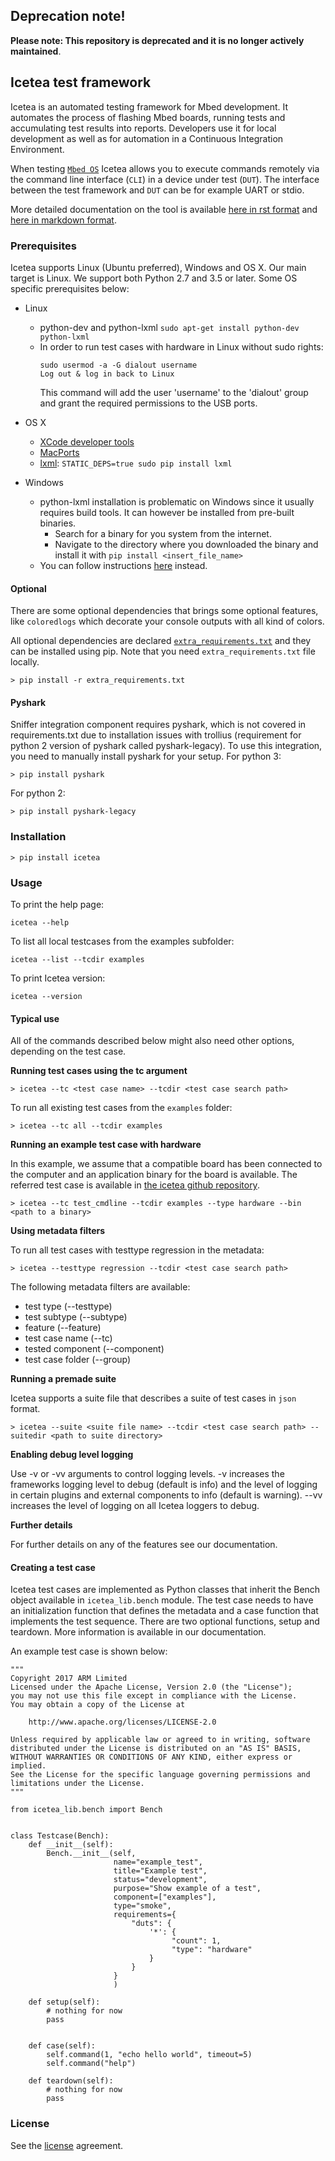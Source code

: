 ## Deprecation note!

**Please note: This repository is deprecated and it is no longer actively maintained**.

## Icetea test framework

Icetea is an automated testing framework for Mbed development.
It automates the process of flashing Mbed boards, running tests
and accumulating test results into reports.
Developers use it for local development as well as for
automation in a Continuous Integration Environment.

When testing [`Mbed OS`](https://www.mbed.com/en/platform/mbed-os/)
Icetea allows you to execute commands remotely via
the command line interface (`CLI`) in a device under test (`DUT`).
The interface between the test framework and `DUT` can be
for example UART or stdio.

More detailed documentation on the tool is available
[here in rst format](https://github.com/ARMmbed/icetea/tree/master/doc-source)
and [here in markdown format](https://github.com/ARMmbed/icetea/tree/master/doc).

### Prerequisites
Icetea supports Linux (Ubuntu preferred), Windows and OS X. Our main target is Linux.
We support both Python 2.7 and 3.5 or later. Some OS specific prerequisites below:

* Linux
    * python-dev and python-lxml
        `sudo apt-get install python-dev python-lxml`
    * In order to run test cases with hardware in Linux without sudo rights:
        ```
        sudo usermod -a -G dialout username
        Log out & log in back to Linux
        ```
        This command will add the user 'username' to the 'dialout' group and
        grant the required permissions to the USB ports.
* OS X
    * [XCode developer tools](http://osxdaily.com/2014/02/12/install-command-line-tools-mac-os-x/)
    * [MacPorts](https://www.macports.org/install.php)
    * [lxml](http://lxml.de/installation.html#installation):
        `STATIC_DEPS=true sudo pip install lxml`

* Windows
    * python-lxml installation is problematic on Windows since
    it usually requires build tools. It can however be installed
    from pre-built binaries.
        * Search for a binary for you system from the internet.
        * Navigate to the directory where you downloaded the
        binary and install it with `pip install <insert_file_name>`
    * You can follow instructions [here](http://lxml.de/installation.html#installation)
    instead.

#### Optional

There are some optional dependencies that brings some optional features,
like `coloredlogs` which decorate your console outputs with all kind of colors.

All optional dependencies are declared [`extra_requirements.txt`](extra_requirements.txt) and they can be installed using pip.
Note that you need `extra_requirements.txt` file locally.

```
> pip install -r extra_requirements.txt
```

#### Pyshark
Sniffer integration component requires pyshark,
which is not covered in requirements.txt due to installation issues with trollius (requirement for python 2
version of pyshark called pyshark-legacy). To use this integration, you need to manually install pyshark for your setup.
For python 3:

```
> pip install pyshark
```
For python 2:

```
> pip install pyshark-legacy
```

### Installation

`> pip install icetea`

### Usage

To print the help page:

`icetea --help`

To list all local testcases from the examples subfolder:

`icetea --list --tcdir examples`

To print Icetea version:

`icetea --version`

#### Typical use

All of the commands described below might also need other options,
depending on the test case.

**Running test cases using the tc argument**

`> icetea --tc <test case name> --tcdir <test case search path>`

To run all existing test cases from the `examples` folder:

`> icetea --tc all --tcdir examples`

**Running an example test case with hardware**

In this example, we assume that a compatible board has been connected
to the computer and an application binary for the board is available.
The referred test case is available in [the icetea github repository](https://github.com/ARMmbed/icetea/blob/master/examples/test_cmdline.py).

`> icetea --tc test_cmdline --tcdir examples --type hardware --bin <path to a binary>`

**Using metadata filters**

To run all test cases with testtype regression in the metadata:

`> icetea --testtype regression --tcdir <test case search path>`

The following metadata filters are available:
* test type (--testtype)
* test subtype (--subtype)
* feature (--feature)
* test case name (--tc)
* tested component (--component)
* test case folder (--group)

**Running a premade suite**

Icetea supports a suite file that describes a suite of test cases
in `json` format.

`> icetea --suite <suite file name> --tcdir <test case search path> --suitedir <path to suite directory>`

**Enabling debug level logging**

Use -v or -vv arguments to control logging levels. -v increases the frameworks logging level
to debug (default is info) and the level of logging in
certain plugins and external components to info (default is warning).
--vv increases the level of logging on all Icetea loggers to debug.

**Further details**

For further details on any of the features see our documentation.

#### Creating a test case
Icetea test cases are implemented as Python classes that inherit the Bench object available in `icetea_lib.bench` module.
The test case needs to have an initialization function that defines the metadata and a case function that implements the test sequence.
There are two optional functions, setup and teardown. More information is available in our documentation.

An example test case is shown below:

```
"""
Copyright 2017 ARM Limited
Licensed under the Apache License, Version 2.0 (the "License");
you may not use this file except in compliance with the License.
You may obtain a copy of the License at

    http://www.apache.org/licenses/LICENSE-2.0

Unless required by applicable law or agreed to in writing, software
distributed under the License is distributed on an "AS IS" BASIS,
WITHOUT WARRANTIES OR CONDITIONS OF ANY KIND, either express or implied.
See the License for the specific language governing permissions and
limitations under the License.
"""

from icetea_lib.bench import Bench


class Testcase(Bench):
    def __init__(self):
        Bench.__init__(self,
                       name="example_test",
                       title="Example test",
                       status="development",
                       purpose="Show example of a test",
                       component=["examples"],
                       type="smoke",
                       requirements={
                           "duts": {
                               '*': {
                                    "count": 1,
                                    "type": "hardware"
                               }
                           }
                       }
                       )

    def setup(self):
        # nothing for now
        pass


    def case(self):
        self.command(1, "echo hello world", timeout=5)
        self.command("help")

    def teardown(self):
        # nothing for now
        pass
```

### License
See the [license](https://github.com/ARMmbed/icetea/blob/master/LICENSE) agreement.
